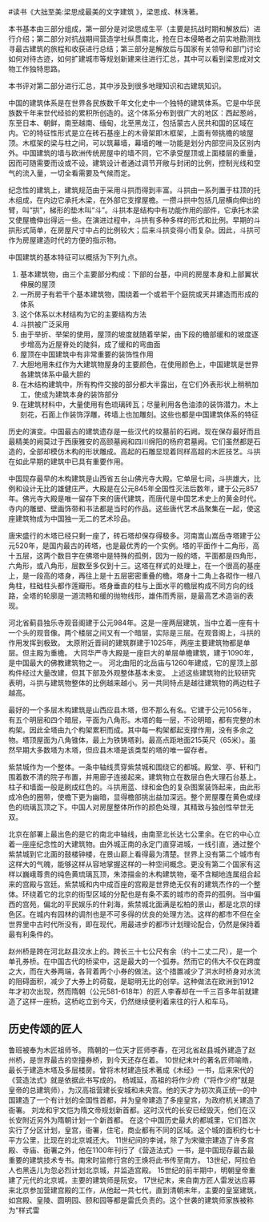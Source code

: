 \#读书《大拙至美:梁思成最美的文字建筑 》，梁思成、林洙著。

本书基本由三部分组成，第一部分是对梁思成生平（主要是抗战时期和解放后）进行介绍；第二部分对抗战期间营造学社纵贯南北，抢在日本侵略者之前实地勘测找寻最古建筑的旅程和收获进行总结；第三部分是解放后与国家有关领导和部门讨论如何对待古迹，如何扩建城市等规划新建来往进行汇总，其中可以看到梁思成对文物工作独特思路。

本书评对第二部分进行汇总，其中涉及到很多地理知识和古建筑知识。

中国的建筑体系是在世界各民族数千年文化史中一个独特的建筑体系。它是中华民族数千年来世代经验的累积所创造的。这个体系分布到很广大的地区：西起葱岭，东至日本、朝鲜，南至越南、缅甸，北至黑龙江，包括蒙古人民共和国的区域在内。它的特征性形式是立在砖石基座上的木骨架即木框架，上面有带挑檐的坡屋顶。木框架的梁与柱之间，可以筑幕墙，幕墙的唯一功能是划分内部空间及区别内外。中国建筑的墙与欧洲传统房屋中的墙不同，它不承受屋顶或上面楼层的重量，因而可随需要而设或不设。建筑设计者通过调节开敞与封闭的比例，控制光线和空气的流入量，一切全看需要及气候而定。

纪念性的建筑上，建筑规范由于采用斗拱而得到丰富。斗拱由一系列置于柱顶的托木组成，在内边它承托木梁，在外部它支撑屋檐。一攒斗拱中包括几层横向伸出的臂，叫“拱”，梯形的垫木叫“斗”。斗拱本是结构中有功能作用的部件，它承托木梁又使屋檐伸出得远一些。在演进过程中，斗拱有多种多样的形式和比例。早期的斗拱形式简单，在房屋尺寸中占的比例较大；后来斗拱变得小而复杂。因此，斗拱可作为房屋建造时代的方便的指示物。

中国建筑的基本特征可以概括为下列九点。 
 1. 基本建筑物，由三个主要部分构成：下部的台基，中间的房屋本身和上部翼状伸展的屋顶
 2. 一所房子有若干个基本建筑物，围绕着一个或若干个庭院或天井建造而形成的体系
 3. 这个体系以木材结构为它的主要结构方法
 4. 斗拱被广泛采用
 5. 由于举折、举架的使用，屋顶的坡度就随着举架，由下段的檐部缓和的坡度逐步增高为近屋脊处的陡斜，成了缓和的弯曲面
 6. 屋顶在中国建筑中有非常重要的装饰性作用
 7. 大胆地用朱红作为大建筑物屋身的主要颜色，在使用颜色上，中国建筑是世界各建筑体系中最大胆的
 8. 在木结构建筑中，所有构件交接的部分都大半露出，在它们外表形状上稍稍加工，使成为建筑本身的装饰部分
 9. 在建筑材料中，大量使用有色琉璃砖瓦；尽量利用各色油漆的装饰潜力。木上刻花，石面上作装饰浮雕，砖墙上也加雕刻。这些也都是中国建筑体系的特征

历史的演变。中国最古的建筑遗存是一些汉代的坟墓前的石阙。现在保存最好而且最精美的阙莫过于西康雅安的高颐墓阙和四川绵阳的杨府君墓阙。它们虽然都是石造的，全部却模仿木构的形状雕成。高起的石雕显现着同样高超的木匠技艺。斗拱在如此早期的建筑中已具有重要作用。

中国现存最早的木构建筑是山西省五台山佛光寺大殿。它单层七间，斗拱雄大，比例和设计无比的雄健庄严。大殿是在公元845年全国性灭法后数年，建于公元857年。佛光寺大殿是唯一留存下来的唐代建筑，而唐代是中国艺术史上的黄金时代。寺内的雕塑、壁画饰带和书法都是当时的作品。这些唐代艺术品聚集在一起，使这座建筑物成为中国独一无二的艺术珍品。

唐宋盛行的木塔已经只剩一座了，砖石塔却保存得极多。河南嵩山嵩岳寺塔建于公元520年，是国内最古的砖塔，也是最优秀的一个实例。塔的平面作十二角形，高十五层，这两个数目字在佛塔中是特殊的孤例，因为一般的塔，平面都是四角形，六角形，或八角形，层数至多仅到十三。这塔在样式的处理上，在一个很高的基座上，是一段高的塔身，再往上是十五层密密重叠的檐。塔身十二角上各砌作一根八角柱，柱础柱头都作莲瓣形。塔身垂直的柱与上面水平的檐层构成不同方向的线路，全塔的轮廓是一道流畅和缓的抛物线形，雄伟而秀丽，是最高艺术造诣的表现。

河北省蓟县独乐寺观音阁建于公元984年。这是一座两层建筑，当中立着一座有十一个头的观音像。两个楼层之间又有一个暗层，实际是三层。在观音阁上，斗拱的作用发挥到极致。
太原附近晋祠的建筑群建于1025年，两座主要建筑物都是单层。但主殿为重檐。
大同华严寺大殿是一座巨大的单层单檐建筑，建于1090年，是中国最大的佛教建筑物之一。
河北曲阳的北岳庙与1260年建成，它的屋顶上部构件经过大量改建，但其下部及外观整体基本未变。 
上述这些建筑物的比较研究表明，斗拱与建筑物整体的比例越来越小。另一共同特点是越往建筑物的两边柱子越高。

最好的一个多层木构建筑是山西应县木塔，但不那么有名。它建于公元1056年，有五个明层和四个暗层，平面为八角形。木塔的每一层，不论明暗，都有完整的木构架。因此全塔由九个构架累积而成。其中每一构架都起支撑作用，没有多余之物。塔顶屋面为八角锥体，最上为铁铸塔刹。最高点距地面215英尺（65米）。虽然早期大多数塔为木塔，但应县木塔是该类型的塔的唯一留存者。

紫禁城作为一个整体。一条中轴线贯穿紫禁城和围绕它的都城。殿堂、亭、轩和门围着数不清的院子布置，并用廊子连接起来。建筑物立在数层白色大理石台基上。柱子和墙面一般是刷成红色的。斗拱用蓝、绿和金色的复杂图案装饰起来，由此形成冷色的圈带，使檐下更为幽暗，显得檐部挑出益加深远。整个房屋覆在黄色或绿色的琉璃瓦顶之下。中国人对房屋整体所作的颜色处理，其精致与独创性举世无双。

北京在部署上最出色的是它的南北中轴线，由南至北长达七公里余。在它的中心立着一座座纪念性的大建筑物。由外城正南的永定门直穿进城，一线引直，通过整个紫禁城到它北面的鼓楼钟楼，在景山巅上看得最为清楚。世界上没有第二个城市有这样大的气魄，能够这样从容地掌握这样的一种空间概念。更没有第二个国家有这样以巍峨尊贵的纯色黄琉璃瓦顶，朱漆描金的木构建筑物，毫不含糊地连属组合起来的宫殿与宫廷。紫禁城和内中成百座的宫殿是世界绝无仅有的建筑杰作的一个整体。环绕着它的北京的街型区域的分配也是有条不紊的城市的奇异的孤例。当中偏西的宫苑，偏北的平民娱乐的什刹海，紫禁城北面满是松柏的景山，都是北京的绿色区。在城内有园林的调剂也是不可多得的优良的处理方法。这样的都市不但在全世界里中古时代所没有，即在现代，用最进步的都市计划理论配合，仍然是保持着最有利条件的。

赵州桥是跨在河北赵县洨水上的。跨长三十七公尺有余（约十二丈二尺），是一个单孔券桥。在中国古代的桥梁中，这是最大的一个弧券。然而它的伟大不仅在跨度之大，而在大券两端，各背着两个小券的做法。这个措置减少了洪水时桥身对水流的阻碍面积，减少了大券上的荷载，是聪明无比的创举。这种做法在欧洲到1912年才初次出现，然而隋朝（公元581-618年）的匠人李春却在一千三百多年前就建造了这样一座桥。这桥屹立到今天，仍然继续便利着来往的行人和车马。

## 历史传颂的匠人 ##
鲁班被奉为木匠祖师爷。
隋朝的一位天才匠师李春，在河北省赵县城外建造了赵州桥，是世界最古的空撞券桥，到今天还存在着。
10世纪末叶的著名匠师喻皓，最长于建造木塔及多层楼房。曾将木材建造技术著成《木经》一书，后来宋代的《营造法式》就是依据此书写成的。
杨城延，高祖的将作少府（“将作少府”就是皇帝的总建筑师），为汉高祖营建长安城和未央宫。他的天才为初次真正统一的中国建造了一个有计划的全国性首都，并为皇帝建造了多座皇宫，为政府机关建造了衙署。 刘龙和宇文恺为隋文帝规划新首都。这时汉代的长安已经毁灭，他们在汉长安附近另外为隋朝计划一个新首都。 在这个中国历史最大的都城里，它们首次实行了分区计划，皇宫，衙署，住宅，商业都有不同的区域。这个城的面积约七十平方公里，比现在的北京城还大。
11世纪间的李诫，除了为宋徽宗建造了许多宫殿、寺庙、衙署之外，他在1100年刊行了《营造法式》一书，是中国现存最古最重要的建筑技术专书。南宋时监修行宫的王焕将此书传至南方。
13世纪，阿拉伯人也黑迭儿为忽必烈计划北京城，并监造宫殿。
15世纪的前半期中，明朝皇帝重建了元代的北京城，主要的建筑师是阮安。
17世纪末，来自南方匠人雷发达应募来北京参加营建宫殿的工作，从他起一共七代，直到清朝末年，主要的皇室建筑，如宫殿、皇陵、圆明园、颐和园等都是雷氏负责的。这个世袭的建筑师家族被称为“样式雷
